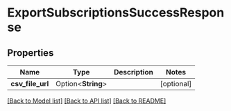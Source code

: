 # ExportSubscriptionsSuccessResponse

## Properties

Name | Type | Description | Notes
------------ | ------------- | ------------- | -------------
**csv_file_url** | Option<**String**> |  | [optional]

[[Back to Model list]](../README.md#documentation-for-models) [[Back to API list]](../README.md#documentation-for-api-endpoints) [[Back to README]](../README.md)


